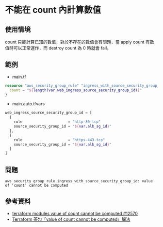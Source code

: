 # 不能在 count 內計算數值

## 使用情境

count 只能計算已知的數值，對於不存在的數值會有問題，當 apply count 有數值時可以正常運作，而 destroy count 為 0 時就會 fail。

## 範例

- main.tf
```terraform
resource "aws_security_group_rule" "ingress_with_source_security_group_id" {
  count = "${length(var.web_ingress_source_security_group_id)}"
}
```

- main.auto.tfvars
```terraform
web_ingress_source_security_group_id = [
  {
    rule                     = "http-80-tcp"
    source_security_group_id = "${var.alb_sg_id}"
  },
  {
    rule                     = "https-443-tcp"
    source_security_group_id = "${var.alb_sg_id}"
  }
]
```

## 問題

```
aws_security_group_rule.ingress_with_source_security_group_id: value of ‘count’ cannot be computed
```

## 參考資料

- [terraform modules value of count cannot be computed #12570](https://github.com/hashicorp/terraform/issues/12570)
- [Terraform 茶包「value of count cannot be computed」解法](https://shazi.info/terraform-%E8%8C%B6%E5%8C%85%E3%80%8Cvalue-of-count-cannot-be-computed%E3%80%8D%E8%A7%A3%E6%B3%95/)
